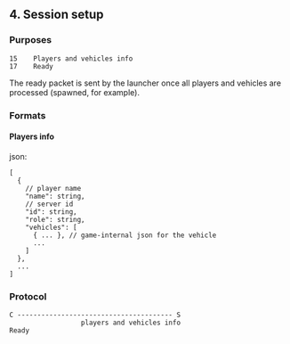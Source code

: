 ## 4. Session setup

### Purposes

```
15    Players and vehicles info
17    Ready
```

The ready packet is sent by the launcher once all players and vehicles are processed (spawned, for example).

### Formats

#### Players info

json:

```json5
[
  {
    // player name
    "name": string,
    // server id
    "id": string,
    "role": string,
    "vehicles": [
      { ... }, // game-internal json for the vehicle
      ...
    ]
  },
  ...
]
```

### Protocol

```
C --------------------------------------- S
                  players and vehicles info
Ready
```

